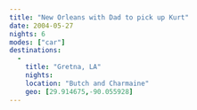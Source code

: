 ```yaml
---
title: "New Orleans with Dad to pick up Kurt"
date: 2004-05-27
nights: 6
modes: ["car"]
destinations:
  -
    title: "Gretna, LA"
    nights:
    location: "Butch and Charmaine"
    geo: [29.914675,-90.055928]
---
```



